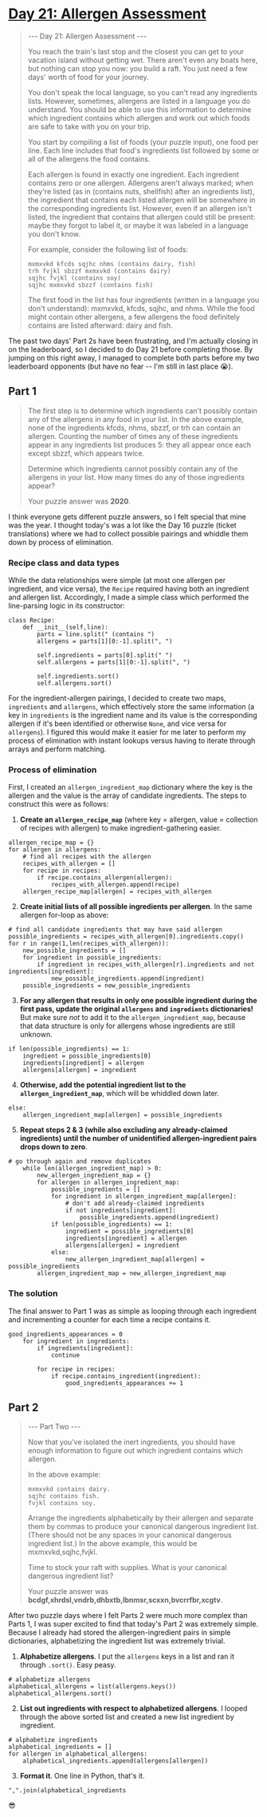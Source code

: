 # [Day 21: Allergen Assessment](https://adventofcode.com/2020/day/21)
>--- Day 21: Allergen Assessment ---
>
>You reach the train's last stop and the closest you can get to your vacation island without getting wet. There aren't even any boats here, but nothing can stop you now: you build a raft. You just need a few days' worth of food for your journey.
>
>You don't speak the local language, so you can't read any ingredients lists. However, sometimes, allergens are listed in a language you do understand. You should be able to use this information to determine which ingredient contains which allergen and work out which foods are safe to take with you on your trip.
>
>You start by compiling a list of foods (your puzzle input), one food per line. Each line includes that food's ingredients list followed by some or all of the allergens the food contains.
>
>Each allergen is found in exactly one ingredient. Each ingredient contains zero or one allergen. Allergens aren't always marked; when they're listed (as in (contains nuts, shellfish) after an ingredients list), the ingredient that contains each listed allergen will be somewhere in the corresponding ingredients list. However, even if an allergen isn't listed, the ingredient that contains that allergen could still be present: maybe they forgot to label it, or maybe it was labeled in a language you don't know.
>
>For example, consider the following list of foods:
>```
>mxmxvkd kfcds sqjhc nhms (contains dairy, fish)
>trh fvjkl sbzzf mxmxvkd (contains dairy)
>sqjhc fvjkl (contains soy)
>sqjhc mxmxvkd sbzzf (contains fish)
>```
>The first food in the list has four ingredients (written in a language you don't understand): mxmxvkd, kfcds, sqjhc, and nhms. While the food might contain other allergens, a few allergens the food definitely contains are listed afterward: dairy and fish.

The past two days' Part 2s have been frustrating, and I'm actually closing in on the leaderboard, so I decided to do Day 21 before completing those. By jumping on this right away, I managed to complete both parts before my two leaderboard opponents (but have no fear -- I'm still in last place 😭).

## Part 1
>The first step is to determine which ingredients can't possibly contain any of the allergens in any food in your list. In the above example, none of the ingredients kfcds, nhms, sbzzf, or trh can contain an allergen. Counting the number of times any of these ingredients appear in any ingredients list produces 5: they all appear once each except sbzzf, which appears twice.
>
>Determine which ingredients cannot possibly contain any of the allergens in your list. How many times do any of those ingredients appear?
>
>Your puzzle answer was **2020**.

I think everyone gets different puzzle answers, so I felt special that mine was the year. I thought today's was a lot like the Day 16 puzzle (ticket translations) where we had to collect possible pairings and whiddle them down by process of elimination.

### Recipe class and data types
While the data relationships were simple (at most one allergen per ingredient, and vice versa), the `Recipe` required having both an ingredient and allergen list. Accordingly, I made a simple class which performed the line-parsing logic in its constructor:
```
class Recipe:
    def __init__(self,line):
        parts = line.split(" (contains ")
        allergens = parts[1][0:-1].split(", ")
        
        self.ingredients = parts[0].split(" ")
        self.allergens = parts[1][0:-1].split(", ")

        self.ingredients.sort()
        self.allergens.sort()
```

For the ingredient-allergen pairings, I decided to create two maps, `ingredients` and `allergens`, which effectively store the same information (a key in `ingredients` is the ingredient name and its value is the corresponding allergen if it's been identified or otherwise `None`, and vice versa for `allergens`). I figured this would make it easier for me later to perform my process of elimination with instant lookups versus having to iterate through arrays and perform matching.

### Process of elimination

First, I created an `allergen_ingredient_map` dictionary where the key is the allergen and the value is the array of candidate ingredients. The steps to construct this were as follows:

1. **Create an `allergen_recipe_map`** (where key = allergen, value = collection of recipes with allergen) to make ingredient-gathering easier.
```
allergen_recipe_map = {}
for allergen in allergens:
    # find all recipes with the allergen
    recipes_with_allergen = []
    for recipe in recipes:
        if recipe.contains_allergen(allergen):
            recipes_with_allergen.append(recipe)
    allergen_recipe_map[allergen] = recipes_with_allergen
```

2. **Create initial lists of all possible ingredients per allergen**. In the same allergen for-loop as above:
```
# find all candidate ingredients that may have said allergen
possible_ingredients = recipes_with_allergen[0].ingredients.copy()
for r in range(1,len(recipes_with_allergen)):
    new_possible_ingredients = []
    for ingredient in possible_ingredients:
        if ingredient in recipes_with_allergen[r].ingredients and not ingredients[ingredient]:
            new_possible_ingredients.append(ingredient)
    possible_ingredients = new_possible_ingredients
```

3. **For any allergen that results in only one possible ingredient during the first pass, update the original `allergens` and `ingredients` dictionaries!** But make sure _not_ to add it to the `allergen_ingredient_map`, because that data structure is only for allergens whose ingredients are still unknown.
```
if len(possible_ingredients) == 1:
    ingredient = possible_ingredients[0]
    ingredients[ingredient] = allergen
    allergens[allergen] = ingredient
```

4. **Otherwise, add the potential ingredient list to the `allergen_ingredient_map`**, which will be whiddled down later.
```
else:
    allergen_ingredient_map[allergen] = possible_ingredients
```

5. **Repeat steps 2 & 3 (while also excluding any already-claimed ingredients) until the number of unidentified allergen-ingredient pairs drops down to zero**.
```
# go through again and remove duplicates
    while len(allergen_ingredient_map) > 0:
        new_allergen_ingredient_map = {}
        for allergen in allergen_ingredient_map:
            possible_ingredients = []
            for ingredient in allergen_ingredient_map[allergen]:
                # don't add already-claimed ingredients
                if not ingredients[ingredient]:
                    possible_ingredients.append(ingredient)
            if len(possible_ingredients) == 1:
                ingredient = possible_ingredients[0]
                ingredients[ingredient] = allergen
                allergens[allergen] = ingredient
            else:
                new_allergen_ingredient_map[allergen] = possible_ingredients
        allergen_ingredient_map = new_allergen_ingredient_map
```

### The solution
The final answer to Part 1 was as simple as looping through each ingredient and incrementing a counter for each time a recipe contains it.
```
good_ingredients_appearances = 0
    for ingredient in ingredients:
        if ingredients[ingredient]:
            continue

        for recipe in recipes:
            if recipe.contains_ingredient(ingredient):
                good_ingredients_appearances += 1
```

## Part 2
>--- Part Two ---
>
>Now that you've isolated the inert ingredients, you should have enough information to figure out which ingredient contains which allergen.
>
>In the above example:
>```
>mxmxvkd contains dairy.
>sqjhc contains fish.
>fvjkl contains soy.
>```
>Arrange the ingredients alphabetically by their allergen and separate them by commas to produce your canonical dangerous ingredient list. (There should not be any spaces in your canonical dangerous ingredient list.) In the above example, this would be mxmxvkd,sqjhc,fvjkl.
>
>Time to stock your raft with supplies. What is your canonical dangerous ingredient list?
>
>Your puzzle answer was **bcdgf,xhrdsl,vndrb,dhbxtb,lbnmsr,scxxn,bvcrrfbr,xcgtv**.

After two puzzle days where I felt Parts 2 were much more complex than Parts 1, I was super excited to find that today's Part 2 was extremely simple. Because I already had stored the allergen-ingredient pairs in simple dictionaries, alphabetizing the ingredient list was extremely trivial.

1. **Alphabetize allergens**. I put the `allergens` keys in a list and ran it through `.sort()`. Easy peasy.
```
# alphabetize allergens
alphabetical_allergens = list(allergens.keys())
alphabetical_allergens.sort()
```

2. **List out ingredients with respect to alphabetized allergens**. I looped through the above sorted list and created a new list ingredient by ingredient.
```
# alphabetize ingredients
alphabetical_ingredients = []
for allergen in alphabetical_allergens:
    alphabetical_ingredients.append(allergens[allergen])
```

3. **Format it**. One line in Python, that's it.
```
",".join(alphabetical_ingredients
```

😎